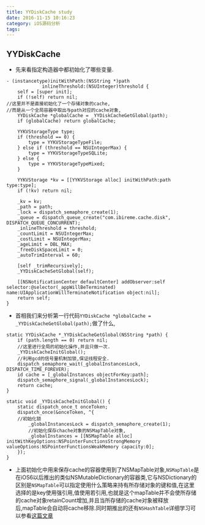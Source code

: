 ```yaml
---
title: YYDiskCache study
date: 2016-11-15 10:16:23
category: iOS源码分析
tags:
---
```

## YYDiskCache
* 先来看指定构造器中都初始化了哪些变量.

```objc
- (instancetype)initWithPath:(NSString *)path
             inlineThreshold:(NSUInteger)threshold {
    self = [super init];
    if (!self) return nil;
//这里并不是直接初始化了一个存储对象的cache,
//而是从一个全局容器中取出与path对应的cache对象,    
    YYDiskCache *globalCache = _YYDiskCacheGetGlobal(path);
    if (globalCache) return globalCache;
    
    YYKVStorageType type;
    if (threshold == 0) {
        type = YYKVStorageTypeFile;
    } else if (threshold == NSUIntegerMax) {
        type = YYKVStorageTypeSQLite;
    } else {
        type = YYKVStorageTypeMixed;
    }
    
    YYKVStorage *kv = [[YYKVStorage alloc] initWithPath:path type:type];
    if (!kv) return nil;
    
    _kv = kv;
    _path = path;
    _lock = dispatch_semaphore_create(1);
    _queue = dispatch_queue_create("com.ibireme.cache.disk", DISPATCH_QUEUE_CONCURRENT);
    _inlineThreshold = threshold;
    _countLimit = NSUIntegerMax;
    _costLimit = NSUIntegerMax;
    _ageLimit = DBL_MAX;
    _freeDiskSpaceLimit = 0;
    _autoTrimInterval = 60;
    
    [self _trimRecursively];
    _YYDiskCacheSetGlobal(self);
    
    [[NSNotificationCenter defaultCenter] addObserver:self selector:@selector(_appWillBeTerminated) name:UIApplicationWillTerminateNotification object:nil];
    return self;
}
```
* 首相我们来分析第一行代码`YYDiskCache *globalCache = _YYDiskCacheGetGlobal(path);`做了什么,

```objc
static YYDiskCache *_YYDiskCacheGetGlobal(NSString *path) {
    if (path.length == 0) return nil;
    //这里进行全局的初始化操作,并且只做一次.
    _YYDiskCacheInitGlobal();
    //利用gcd的信号量机制加锁,保证线程安全.
    dispatch_semaphore_wait(_globalInstancesLock, DISPATCH_TIME_FOREVER);
    id cache = [_globalInstances objectForKey:path];
    dispatch_semaphore_signal(_globalInstancesLock);
    return cache;
}

static void _YYDiskCacheInitGlobal() {
    static dispatch_once_t onceToken;
    dispatch_once(&onceToken, ^{
    //初始化锁
        _globalInstancesLock = dispatch_semaphore_create(1);
        //初始化保存chache对象的NSMapTable对象,
        _globalInstances = [[NSMapTable alloc] initWithKeyOptions:NSPointerFunctionsStrongMemory valueOptions:NSPointerFunctionsWeakMemory capacity:0];
    });
}
```
* 上面初始化中用来保存cache的容器使用到了NSMapTable对象,`NSMapTable`是在iOS6以后推出的类似NSMutableDictionary的容器类,它与NSDictionary的区别是`NSMapTable`可以指定使用什么策略来持有所存储对象的键和值,在这里选择的是key使用强引用,值使用若引用,也就是这个mapTable并不会使所存储的cache对象retainCount增加,并且当所存储的cache对象被释放后,mapTable会自动将cache移除.同时期推出的还有`NSHashTable`详细学习可以参看[这篇文章](http://www.jianshu.com/p/de71385930ba)


